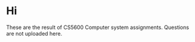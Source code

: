 # Hi

These are the result of CS5600 Computer system assignments. Questions are not uploaded here. 
